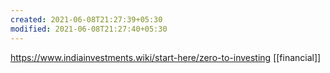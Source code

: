 ```yaml
---
created: 2021-06-08T21:27:39+05:30
modified: 2021-06-08T21:27:40+05:30
---
```


https://www.indiainvestments.wiki/start-here/zero-to-investing
[[financial]]